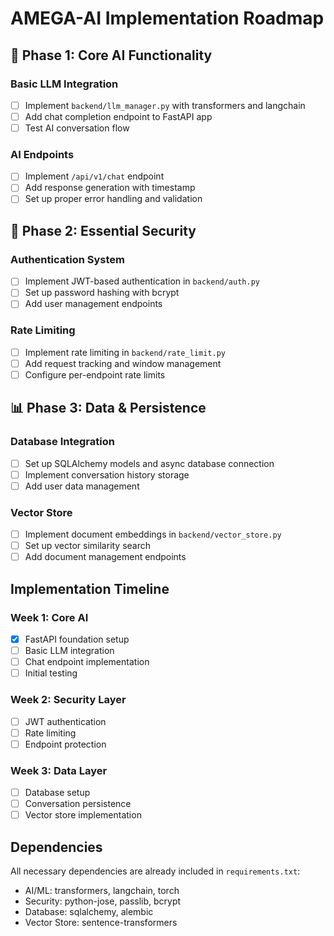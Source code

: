 # AMEGA-AI Implementation Roadmap

## 🚀 Phase 1: Core AI Functionality

### Basic LLM Integration
- [ ] Implement `backend/llm_manager.py` with transformers and langchain
- [ ] Add chat completion endpoint to FastAPI app
- [ ] Test AI conversation flow

### AI Endpoints
- [ ] Implement `/api/v1/chat` endpoint
- [ ] Add response generation with timestamp
- [ ] Set up proper error handling and validation

## 🔐 Phase 2: Essential Security

### Authentication System
- [ ] Implement JWT-based authentication in `backend/auth.py`
- [ ] Set up password hashing with bcrypt
- [ ] Add user management endpoints

### Rate Limiting
- [ ] Implement rate limiting in `backend/rate_limit.py`
- [ ] Add request tracking and window management
- [ ] Configure per-endpoint rate limits

## 📊 Phase 3: Data & Persistence

### Database Integration
- [ ] Set up SQLAlchemy models and async database connection
- [ ] Implement conversation history storage
- [ ] Add user data management

### Vector Store
- [ ] Implement document embeddings in `backend/vector_store.py`
- [ ] Set up vector similarity search
- [ ] Add document management endpoints

## Implementation Timeline

### Week 1: Core AI
- [x] FastAPI foundation setup
- [ ] Basic LLM integration
- [ ] Chat endpoint implementation
- [ ] Initial testing

### Week 2: Security Layer
- [ ] JWT authentication
- [ ] Rate limiting
- [ ] Endpoint protection

### Week 3: Data Layer
- [ ] Database setup
- [ ] Conversation persistence
- [ ] Vector store implementation

## Dependencies
All necessary dependencies are already included in `requirements.txt`:
- AI/ML: transformers, langchain, torch
- Security: python-jose, passlib, bcrypt
- Database: sqlalchemy, alembic
- Vector Store: sentence-transformers 